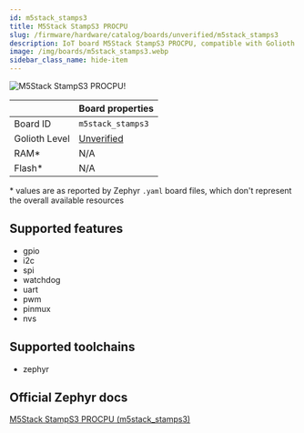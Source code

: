 ```yaml
---
id: m5stack_stamps3
title: M5Stack StampS3 PROCPU
slug: /firmware/hardware/catalog/boards/unverified/m5stack_stamps3
description: IoT board M5Stack StampS3 PROCPU, compatible with Golioth at unverified level.
image: /img/boards/m5stack_stamps3.webp
sidebar_class_name: hide-item
---
```


[//]: # (This is an auto-generated file, do not edit! Changes to it will be lost upon re-generation)

![M5Stack StampS3 PROCPU!](/img/boards/m5stack_stamps3.webp "M5Stack StampS3 PROCPU")

|                | Board properties     |
| -------------  | -------------------- |
| Board ID       | `m5stack_stamps3` |
| Golioth Level  | [Unverified](/firmware/hardware#unverified-boards) |
| RAM*           | N/A |
| Flash*         | N/A |

\* values are as reported by Zephyr `.yaml` board files, which don't represent the overall available resources



## Supported features

* gpio
* i2c
* spi
* watchdog
* uart
* pwm
* pinmux
* nvs

## Supported toolchains

* zephyr

## Official Zephyr docs

[M5Stack StampS3 PROCPU (m5stack_stamps3)](https://docs.zephyrproject.org/latest/boards/m5stack/m5stack_stamps3/doc/index.html)
